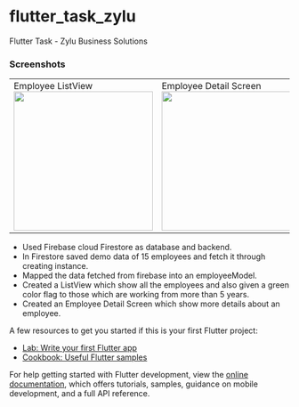 # flutter_task_zylu

Flutter Task - Zylu Business Solutions

### Screenshots
<table>
  <tr>
    <td>Employee ListView <img src="https://user-images.githubusercontent.com/69085855/202208279-ad383da7-f7a2-4220-bd16-a3638b1ce1dc.png" width="250">
    <td>Employee Detail Screen<img src="https://user-images.githubusercontent.com/69085855/202209148-0fb4d3df-5e98-464f-8327-033e0946e262.png" width="250">
</table>
  
- Used Firebase cloud Firestore as database and backend.
- In Firestore saved demo data of 15 employees and fetch it through creating instance.
- Mapped the data fetched from firebase into an employeeModel.
- Created a ListView which show all the employees and also given a green color flag to those which are working from more than 5 years.
- Created an Employee Detail Screen which show more details about an employee.
  
  
A few resources to get you started if this is your first Flutter project:

- [Lab: Write your first Flutter app](https://docs.flutter.dev/get-started/codelab)
- [Cookbook: Useful Flutter samples](https://docs.flutter.dev/cookbook)

For help getting started with Flutter development, view the
[online documentation](https://docs.flutter.dev/), which offers tutorials,
samples, guidance on mobile development, and a full API reference.
